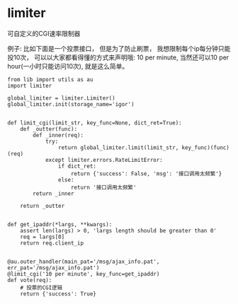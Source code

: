 limiter
=======

可自定义的CGI速率限制器

例子: 比如下面是一个投票接口， 但是为了防止刷票， 我想限制每个ip每分钟只能投10次，
可以以大家都看得懂的方式来声明哦: 10 per minute, 当然还可以10 per hour(一小时只能访问10次),
就是这么简单。


```
from lib import utils as au
import limiter

global_limiter = limiter.Limiter()
global_limiter.init(storage_name='igor')


def limit_cgi(limit_str, key_func=None, dict_ret=True):
    def _outter(func):
        def _inner(req):
            try:
                return global_limiter.limit(limit_str, key_func)(func)(req)
            except limiter.errors.RateLimitError:
                if dict_ret:
                    return {'success': False, 'msg': '接口调用太频繁'}
                else:
                    return '接口调用太频繁'
        return _inner

    return _outter


def get_ipaddr(*largs, **kwargs):
    assert len(largs) > 0, 'largs length should be greater than 0'
    req = largs[0]
    return req.client_ip


@au.outer_handler(main_pat='/msg/ajax_info.pat', err_pat='/msg/ajax_info.pat')
@limit_cgi('10 per minute', key_func=get_ipaddr)
def vote(req):
    # 投票的CGI逻辑
    return {'success': True}
```
